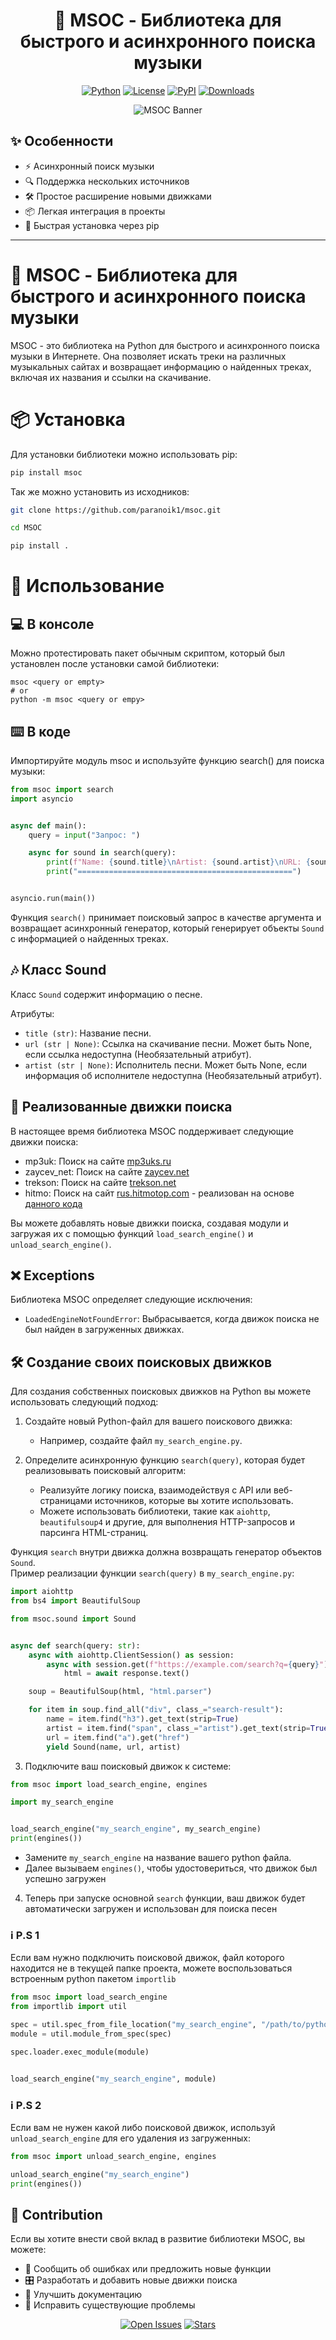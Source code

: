 <div align="center">

# 🎵 MSOC - Библиотека для быстрого и асинхронного поиска музыки

[![Python](https://img.shields.io/badge/Python-3.12+-blue?style=for-the-badge&logo=python)](https://www.python.org/downloads/)
[![License](https://img.shields.io/badge/license-MIT-green?style=for-the-badge)](LICENSE)
[![PyPI](https://img.shields.io/pypi/v/msoc?style=for-the-badge)](https://pypi.org/project/msoc/)
[![Downloads](https://img.shields.io/pypi/dm/msoc?style=for-the-badge)](https://pypi.org/project/msoc/)

![MSOC Banner](https://placehold.co/1200x400?text=MSOC+-+Асинхронный+поиск+музыки) <!-- Замените на реальный баннер -->

</div>

## ✨ Особенности
- ⚡ Асинхронный поиск музыки
- 🔍 Поддержка нескольких источников
- 🛠️ Простое расширение новыми движками
- 📦 Легкая интеграция в проекты
- 🚀 Быстрая установка через pip

---

# 🎵 MSOC - Библиотека для быстрого и асинхронного поиска музыки

MSOC - это библиотека на Python для быстрого и асинхронного поиска музыки в Интернете. Она позволяет искать треки на различных музыкальных сайтах и возвращает информацию о найденных треках, включая их названия и ссылки на скачивание.

# 📦 Установка

Для установки библиотеки можно использовать pip:
```bash
pip install msoc
```

Так же можно установить из исходников:
```bash
git clone https://github.com/paranoik1/msoc.git

cd MSOC

pip install .
```

# 🚀 Использование

## 💻 В консоле

Можно протестировать пакет обычным скриптом, который был установлен после установки самой библиотеки:
```shell
msoc <query or empty>
# or
python -m msoc <query or empy>
```

## ⌨️ В коде

Импортируйте модуль msoc и используйте функцию search() для поиска музыки:

```python
from msoc import search
import asyncio


async def main():
    query = input("Запрос: ")

    async for sound in search(query):
        print(f"Name: {sound.title}\nArtist: {sound.artist}\nURL: {sound.url}")
        print("================================================")


asyncio.run(main())
```

Функция `search()` принимает поисковый запрос в качестве аргумента и возвращает асинхронный генератор, который генерирует объекты `Sound` с информацией о найденных треках.

## 🎶 Класс Sound

Класс `Sound` содержит информацию о песне.

Атрибуты:

- `title (str)`: Название песни.
- `url (str | None)`: Ссылка на скачивание песни. Может быть None, если ссылка недоступна (Необязательный атрибут).
- `artist (str | None)`: Исполнитель песни. Может быть None, если информация об исполнителе недоступна (Необязательный атрибут).


## 🔌 Реализованные движки поиска

В настоящее время библиотека MSOC поддерживает следующие движки поиска:

- mp3uk: Поиск на сайте [mp3uks.ru](https://mp3uks.ru)
- zaycev_net: Поиск на сайте [zaycev.net](https://zaycev.net)
- trekson: Поиск на сайте [trekson.net](https://trekson.net/)
- hitmo: Поиск на сайт [rus.hitmotop.com](https://rus.hitmotop.com) - реализован на основе [данного кода](https://github.com/Ushiiro82/MelodyHub/blob/master/parsing/hitmo_parser.py)

Вы можете добавлять новые движки поиска, создавая модули и загружая их с помощью функций `load_search_engine()` и `unload_search_engine()`.

## ❌ Exceptions

Библиотека MSOC определяет следующие исключения:

- `LoadedEngineNotFoundError`: Выбрасывается, когда движок поиска не был найден в загруженных движках.

## 🛠️ Создание своих поисковых движков
Для создания собственных поисковых движков на Python вы можете использовать следующий подход:

1. Создайте новый Python-файл для вашего поискового движка:
   - Например, создайте файл `my_search_engine.py`.

2. Определите асинхронную функцию `search(query)`, которая будет реализовывать поисковый алгоритм:
   - Реализуйте логику поиска, взаимодействуя с API или веб-страницами источников, которые вы хотите использовать.
   - Можете использовать библиотеки, такие как `aiohttp`, `beautifulsoup4` и другие, для выполнения HTTP-запросов и парсинга HTML-страниц.

Функция `search` внутри движка должна возвращать генератор объектов `Sound`.  
Пример реализации функции `search(query)` в `my_search_engine.py`:

```python
import aiohttp
from bs4 import BeautifulSoup

from msoc.sound import Sound


async def search(query: str):
    async with aiohttp.ClientSession() as session:
        async with session.get(f"https://example.com/search?q={query}") as response:
            html = await response.text()

    soup = BeautifulSoup(html, "html.parser")

    for item in soup.find_all("div", class_="search-result"):
        name = item.find("h3").get_text(strip=True)
        artist = item.find("span", class_="artist").get_text(strip=True)
        url = item.find("a").get("href")
        yield Sound(name, url, artist)
```

3. Подключите ваш поисковый движок к системе:

```python
from msoc import load_search_engine, engines

import my_search_engine


load_search_engine("my_search_engine", my_search_engine)
print(engines())
```
   - Замените `my_search_engine` на название вашего python файла.
   - Далее вызываем `engines()`, чтобы удостовериться, что движок был успешно загружен

4. Теперь при запуске основной `search` функции, ваш движок будет автоматически загружен и использован для поиска песен

### ℹ️ P.S 1
Если вам нужно подключить поисковой движок, файл которого находится не в текущей папке проекта, можете воспользоваться встроенным python пакетом `importlib`

```python
from msoc import load_search_engine
from importlib import util

spec = util.spec_from_file_location("my_search_engine", "/path/to/python/file/my_search_engine.py")
module = util.module_from_spec(spec)

spec.loader.exec_module(module)


load_search_engine("my_search_engine", module)
```

### ℹ️ P.S 2
Если вам не нужен какой либо поисковой движок, используй `unload_search_engine` для его удаления из загруженных:

```python
from msoc import unload_search_engine, engines

unload_search_engine("my_search_engine")
print(engines())
```

## 🤝 Contribution

Если вы хотите внести свой вклад в развитие библиотеки MSOC, вы можете:

- 🐞 Сообщить об ошибках или предложить новые функции
- 🎛️ Разработать и добавить новые движки поиска
- 📖 Улучшить документацию
- 🔧 Исправить существующие проблемы


<div align="center">
  
[![Open Issues](https://img.shields.io/github/issues/paranoik1/msoc?style=for-the-badge)](https://github.com/paranoik1/msoc/issues)
[![Stars](https://img.shields.io/github/stars/paranoik1/msoc?style=for-the-badge)](https://github.com/paranoik1/msoc/stargazers)

</div>
